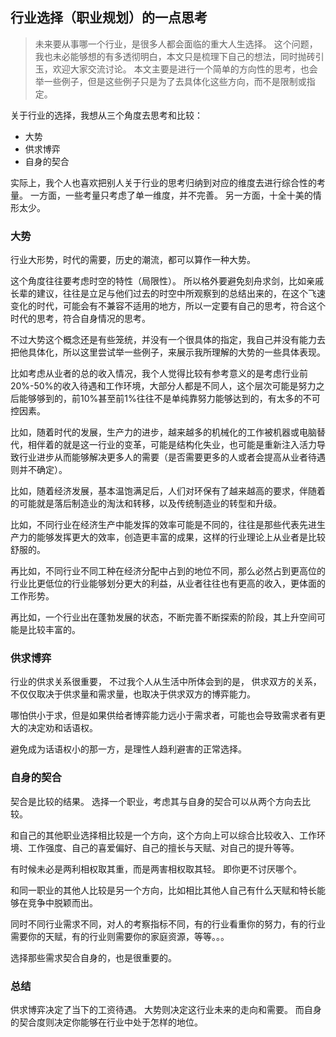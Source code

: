 ## 行业选择（职业规划）的一点思考

> 未来要从事哪一个行业，是很多人都会面临的重大人生选择。
> 这个问题，我也未必能够想的有多透彻明白，本文只是梳理下自己的想法，同时抛砖引玉，欢迎大家交流讨论。
> 本文主要是进行一个简单的方向性的思考，也会举一些例子，但是这些例子只是为了去具体化这些方向，而不是限制或指定。

关于行业的选择，我想从三个角度去思考和比较：
- 大势
- 供求博弈
- 自身的契合

实际上，我个人也喜欢把别人关于行业的思考归纳到对应的维度去进行综合性的考量。
一方面，一些考量只考虑了单一维度，并不完善。
另一方面，十全十美的情形太少。

### 大势
行业大形势，时代的需要，历史的潮流，都可以算作一种大势。

这个角度往往要考虑时空的特性（局限性）。
所以格外要避免刻舟求剑，比如亲戚长辈的建议，往往是立足与他们过去的时空中所观察到的总结出来的，在这个飞速变化的时代，可能会有不兼容不适用的地方，所以一定要有自己的思考，符合这个时代的思考，符合自身情况的思考。

不过大势这个概念还是有些笼统，并没有一个很具体的指定，我自己并没有能力去把他具体化，所以这里尝试举一些例子，来展示我所理解的大势的一些具体表现。

比如考虑从业者的总的收入情况，我个人觉得比较有参考意义的是考虑行业前20%-50%的收入待遇和工作环境，大部分人都是不同人，这个层次可能是努力之后能够够到的，前10%甚至前1%往往不是单纯靠努力能够达到的，有太多的不可控因素。

比如，随着时代的发展，生产力的进步，越来越多的机械化的工作被机器或电脑替代，相伴着的就是这一行业的变革，可能是结构化失业，也可能是重新注入活力导致行业进步从而能够解决更多人的需要（是否需要更多的人或者会提高从业者待遇则并不确定）。

比如，随着经济发展，基本温饱满足后，人们对环保有了越来越高的要求，伴随着的可能就是落后制造业的淘汰和转移，以及传统制造业的转型和升级。

比如，不同行业在经济生产中能发挥的效率可能是不同的，往往是那些代表先进生产力的能够发挥更大的效率，创造更丰富的成果，这样的行业理论上从业者是比较舒服的。

再比如，不同行业不同工种在经济分配中占到的地位不同，那么必然占到更高位的行业比更低位的行业能够划分更大的利益，从业者往往也有更高的收入，更体面的工作形势。

再比如，一个行业出在蓬勃发展的状态，不断完善不断探索的阶段，其上升空间可能是比较丰富的。

### 供求博弈
行业的供求关系很重要，
不过我个人从生活中所体会到的是，
供求双方的关系，不仅仅取决于供求量和需求量，也取决于供求双方的博弈能力。

哪怕供小于求，但是如果供给者博弈能力远小于需求者，可能也会导致需求者有更大的决定劝和话语权。

避免成为话语权小的那一方，是理性人趋利避害的正常选择。

### 自身的契合
契合是比较的结果。
选择一个职业，考虑其与自身的契合可以从两个方向去比较。

和自己的其他职业选择相比较是一个方向，这个方向上可以综合比较收入、工作环境、工作强度、自己的喜爱偏好、自己的擅长与天赋、对自己的提升等等。

有时候未必是两利相权取其重，而是两害相权取其轻。
即你更不讨厌哪个。

和同一职业的其他人比较是另一个方向，比如相比其他人自己有什么天赋和特长能够在竞争中脱颖而出。

同时不同行业需求不同，对人的考察指标不同，有的行业看重你的努力，有的行业需要你的天赋，有的行业则需要你的家庭资源，等等。。。

选择那些需求契合自身的，也是很重要的。

### 总结

供求博弈决定了当下的工资待遇。
大势则决定这行业未来的走向和需要。
而自身的契合度则决定你能够在行业中处于怎样的地位。




